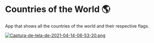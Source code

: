 # Countries of the World 🌎
App that shows all the countries of the world and their respective flags.

[![Captura-de-tela-de-2021-04-14-06-53-20.png](https://i.postimg.cc/tCcpxKBz/Captura-de-tela-de-2021-04-14-06-53-20.png)](https://postimg.cc/QHc2LyGB)
